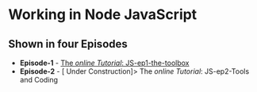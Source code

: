 <h1>Working in Node JavaScript</h1>
<h2>Shown in four Episodes</h2>
<ul name="episodes">
  <li>
  	<strong>Episode-1</strong> - 
  	<a href="http://lawrence-smartpagemake.com/Live/2022/06/28/learn-javascript-ep1-the-toolbox/">
  	The <em>online Tutorial</em>:
  	JS-ep1-the-toolbox
  	 </a> 
  </li>
  <li>
  	<strong>Episode-2</strong> - 
  	[ Under Construction]> The <em>online Tutorial</em>:
  	JS-ep2-Tools and Coding</a> 
  </li>
</ul>  

